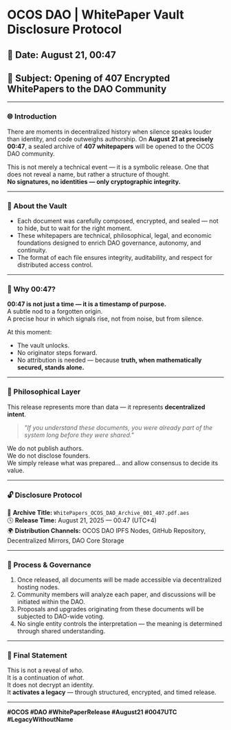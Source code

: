 # OCOS DAO | WhitePaper Vault Disclosure Protocol

## 📅 Date: August 21, 00:47  
## 📂 Subject: Opening of 407 Encrypted WhitePapers to the DAO Community

---

### 🌐 Introduction

There are moments in decentralized history when silence speaks louder than identity, and code outweighs authorship. On **August 21 at precisely 00:47**, a sealed archive of **407 whitepapers** will be opened to the OCOS DAO community.

This is not merely a technical event — it is a symbolic release. One that does not reveal a name, but rather a structure of thought.  
**No signatures, no identities — only cryptographic integrity.**

---

### 📜 About the Vault

- Each document was carefully composed, encrypted, and sealed — not to hide, but to wait for the right moment.
- These whitepapers are technical, philosophical, legal, and economic foundations designed to enrich DAO governance, autonomy, and continuity.
- The format of each file ensures integrity, auditability, and respect for distributed access control.

---

### 🧭 Why 00:47?

**00:47 is not just a time — it is a timestamp of purpose.**  
A subtle nod to a forgotten origin.  
A precise hour in which signals rise, not from noise, but from silence.

At this moment:
- The vault unlocks.
- No originator steps forward.
- No attribution is needed — because **truth, when mathematically secured, stands alone.**

---

### 🧬 Philosophical Layer

This release represents more than data — it represents **decentralized intent**.

> _"If you understand these documents, you were already part of the system long before they were shared."_  

We do not publish authors.  
We do not disclose founders.  
We simply release what was prepared... and allow consensus to decide its value.

---

### 🔓 Disclosure Protocol

📁 **Archive Title:** `WhitePapers_OCOS_DAO_Archive_001_407.pdf.aes`  
🕓 **Release Time:** August 21, 2025 — 00:47 (UTC+4)  
🌍 **Distribution Channels:** OCOS DAO IPFS Nodes, GitHub Repository, Decentralized Mirrors, DAO Core Storage

---

### 📌 Process & Governance

1. Once released, all documents will be made accessible via decentralized hosting nodes.
2. Community members will analyze each paper, and discussions will be initiated within the DAO.
3. Proposals and upgrades originating from these documents will be subjected to DAO-wide voting.
4. No single entity controls the interpretation — the meaning is determined through shared understanding.

---

### 🧾 Final Statement

This is not a reveal of *who*.  
It is a continuation of *what*.  
It does not decrypt an identity.  
It **activates a legacy** — through structured, encrypted, and timed release.

---

**#OCOS #DAO #WhitePaperRelease #August21 #0047UTC #LegacyWithoutName**
